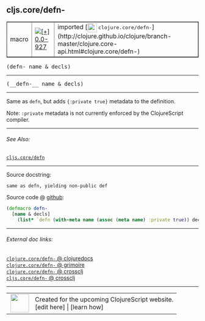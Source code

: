 ## cljs.core/defn-



 <table border="1">
<tr>
<td>macro</td>
<td><a href="https://github.com/cljsinfo/cljs-api-docs/tree/0.0-927"><img valign="middle" alt="[+] 0.0-927" title="Added in 0.0-927" src="https://img.shields.io/badge/+-0.0--927-lightgrey.svg"></a> </td>
<td>
imported [<img height="24px" valign="middle" src="http://i.imgur.com/1GjPKvB.png"> <samp>clojure.core/defn-</samp>](http://clojure.github.io/clojure/branch-master/clojure.core-api.html#clojure.core/defn-)
</td>
</tr>
</table>

<samp>(defn- name & decls)</samp><br>

---

 <samp>
(__defn-__ name & decls)<br>
</samp>

---

Same as `defn`, but adds `{:private true}` metadata to the definition.

Note: `:private` metadata is not currently enforced by the ClojureScript
compiler.



---


###### See Also:

[`cljs.core/defn`](../cljs.core/defn.md)<br>

---


Source docstring:

```
same as defn, yielding non-public def
```


Source code @ [github]():

```clj
(defmacro defn-
  [name & decls]
    (list* `defn (with-meta name (assoc (meta name) :private true)) decls))
```

<!--
Repo - tag - source tree - lines:

 <pre>

</pre>

-->

---



###### External doc links:

[`clojure.core/defn-` @ clojuredocs](http://clojuredocs.org/clojure.core/defn-)<br>
[`clojure.core/defn-` @ grimoire](http://conj.io/store/v1/org.clojure/clojure/1.7.0-beta3/clj/clojure.core/defn-/)<br>
[`clojure.core/defn-` @ crossclj](http://crossclj.info/fun/clojure.core/defn-.html)<br>
[`cljs.core/defn-` @ crossclj](http://crossclj.info/fun/cljs.core/defn-.html)<br>

---

 <table>
<tr><td>
<img valign="middle" align="right" width="48px" src="http://i.imgur.com/Hi20huC.png">
</td><td>
Created for the upcoming ClojureScript website.<br>
[edit here] | [learn how]
</td></tr></table>

[edit here]:https://github.com/cljsinfo/cljs-api-docs/blob/master/cljsdoc/cljs.core/defn-.cljsdoc
[learn how]:https://github.com/cljsinfo/cljs-api-docs/wiki/cljsdoc-files

<!--

This information was too distracting to show to readers, but I'll leave it
commented here since it is helpful to:

- pretty-print the data used to generate this document
- and show how to retrieve that data



The API data for this symbol:

```clj
{:description "Same as `defn`, but adds `{:private true}` metadata to the definition.\n\nNote: `:private` metadata is not currently enforced by the ClojureScript\ncompiler.",
 :ns "cljs.core",
 :name "defn-",
 :signature ["[name & decls]"],
 :name-encode "defn-",
 :history [["+" "0.0-927"]],
 :type "macro",
 :clj-equiv {:full-name "clojure.core/defn-",
             :url "http://clojure.github.io/clojure/branch-master/clojure.core-api.html#clojure.core/defn-"},
 :related ["cljs.core/defn"],
 :full-name-encode "cljs.core/defn-",
 :source {:code "(defmacro defn-\n  [name & decls]\n    (list* `defn (with-meta name (assoc (meta name) :private true)) decls))",
          :title "Source code",
          :repo "clojure",
          :tag "clojure-1.8.0",
          :filename "src/clj/clojure/core.clj",
          :lines [4743 4747],
          :url "https://github.com/clojure/clojure/blob/clojure-1.8.0/src/clj/clojure/core.clj#L4743-L4747"},
 :usage ["(defn- name & decls)"],
 :full-name "cljs.core/defn-",
 :docstring "same as defn, yielding non-public def",
 :cljsdoc-url "https://github.com/cljsinfo/cljs-api-docs/blob/master/cljsdoc/cljs.core/defn-.cljsdoc"}

```

Retrieve the API data for this symbol:

```clj
;; from Clojure REPL
(require '[clojure.edn :as edn])
(-> (slurp "https://raw.githubusercontent.com/cljsinfo/cljs-api-docs/catalog/cljs-api.edn")
    (edn/read-string)
    (get-in [:symbols "cljs.core/defn-"]))
```

-->
